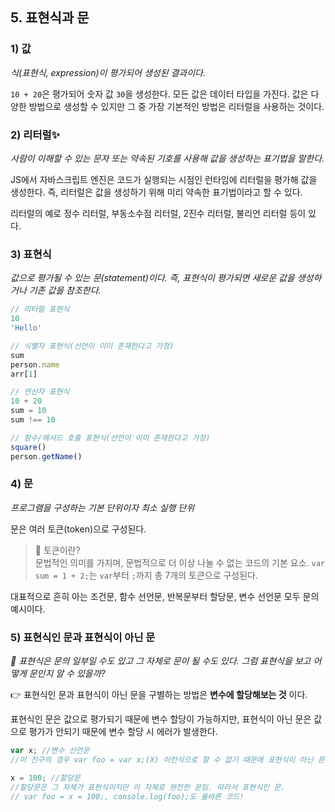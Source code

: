 ## 5. 표현식과 문 

### 1) 값

_식(표현식, expression)이 평가되어 생성된 결과이다._

`10 + 20`은 평가되어 숫자 값 `30`을 생성한다. 모든 값은 데이터 타입을 가진다. 값은 다양한 방법으로 생성할 수 있지만 그 중 가장 기본적인 방법은 리터럴을 사용하는 것이다.

### 2) 리터럴✨

_사람이 이해할 수 있는 문자 또는 약속된 기호를 사용해 값을 생성하는 표기법을 말한다._

JS에서 자바스크립트 엔진은 코드가 실행되는 시점인 런타임에 리터럴을 평가해 값을 생성한다. 즉, 리터럴은 값을 생성하기 위해 미리 약속한 표기법이라고 할 수 있다.

리터럴의 예로 정수 리터럴, 부동소수점 리터럴, 2진수 리터럴, 불리언 리터럴 등이 있다. 

### 3) 표현식

_값으로 평가될 수 있는 문(statement)이다. 즉, 표현식이 평가되면 새로운 값을 생성하거나 기존 값을 참조한다._

```javascript
// 리터럴 표현식
10
'Hello'

// 식별자 표현식(선언이 이미 존재한다고 가정)
sum
person.name
arr[1]

// 연산자 표현식
10 + 20
sum = 10
sum !== 10

// 함수/메서드 호출 표현식(선언이 이미 존재한다고 가정)
square()
person.getName()
```


### 4) 문

_프로그램을 구성하는 기본 단위이자 최소 실행 단위_

문은 여러 토큰(token)으로 구성된다.

>📌 토큰이란? <br> 문법적인 의미를 가지며, 문법적으로 더 이상 나눌 수 없는 코드의 기본 요소. `var sum = 1 + 2;`는 `var`부터 `;`까지 총 7개의 토큰으로 구성된다.

대표적으로 흔히 아는 조건문, 함수 선언문, 반복문부터 할당문, 변수 선언문 모두 문의 예시이다. 

### 5) 표현식인 문과 표현식이 아닌 문

_👀 표현식은 문의 일부일 수도 있고 그 자체로 문이 될 수도 있다. 그럼 표현식을 보고 어떻게 문인지 알 수 있을까?_

👉 표현식인 문과 표현식이 아닌 문을 구별하는 방법은 __변수에 할당해보는 것__ 이다.

표현식인 문은 값으로 평가되기 때문에 변수 할당이 가능하지만, 표현식이 아닌 문은 값으로 평가가 안되기 때문에 변수 할당 시 에러가 발생한다.


```javascript
var x; //변수 선언문
//이 친구의 경우 var foo = var x;(X) 이런식으로 할 수 없기 때문에 표현식이 아닌 문임

x = 100; //할당문
//할당문은 그 자체가 표현식이지만 이 자체로 완전한 문임. 따라서 표현식인 문.
// var foo = x = 100;, console.log(foo);도 올바른 코드!
```
